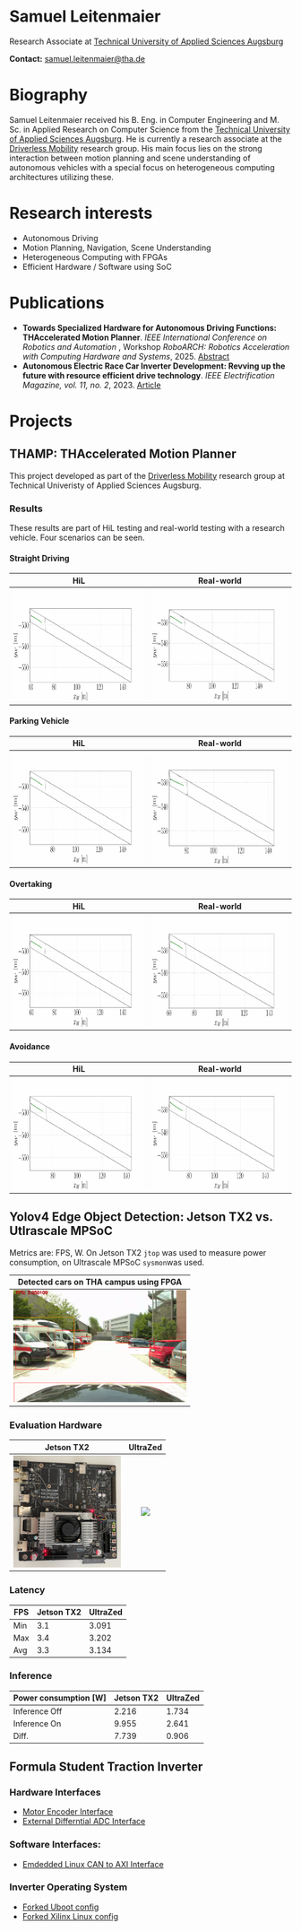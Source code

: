 # Samuel Leitenmaier
Research Associate at [Technical University of Applied Sciences Augsburg](https://www.tha.de/)

**Contact:** samuel.leitenmaier@tha.de

# Biography

Samuel Leitenmaier received his B. Eng. in Computer Engineering and M. Sc. in Applied Research on Computer Science from the  [Technical University of Applied Sciences Augsburg](https://www.tha.de/).
He is currently a research associate at the [Driverless Mobility](https://github.com/DriverlessMobility) research group. His main focus lies on the strong interaction between motion planning and
scene understanding of autonomous vehicles with a special focus on heterogeneous computing architectures utilizing these.

# Research interests
- Autonomous Driving
- Motion Planning, Navigation, Scene Understanding
- Heterogeneous Computing with FPGAs
- Efficient Hardware / Software using SoC

# Publications

- **Towards Specialized Hardware for Autonomous Driving Functions: THAccelerated Motion Planner**. *IEEE International Conference on Robotics and Automation* , Workshop *RoboARCH: Robotics Acceleration with Computing Hardware and Systems*, 2025. [Abstract](https://drive.google.com/file/d/1I2Ff6ddKC1gLyRi1xga5TXx0z62XjFFI/view)
- **Autonomous Electric Race Car Inverter Development: Revving up the future with resource efficient drive technology**. *IEEE Electrification Magazine, vol. 11, no. 2*, 2023. [Article](https://ieeexplore.ieee.org/abstract/document/10143767)

# Projects
## THAMP: THAccelerated Motion Planner

This project developed as part of the [Driverless Mobility](https://github.com/DriverlessMobility) research group at Technical Univeristy of Applied Sciences Augsburg.

### Results

These results are part of HiL testing and real-world testing with a research vehicle. Four scenarios can be seen.

#### Straight Driving

| HiL | Real-world |
|:-----------------------------------------:|:-----------------------------------------:|
| <img src="imgs/thamp/animation_sim_straight.gif" height="200"/> | <img src="imgs/thamp/animation_real_straight.gif" height="200"/> |

#### Parking Vehicle

| HiL | Real-world |
|:-----------------------------------------:|:-----------------------------------------:|
| <img src="imgs/thamp/animation_sim_park.gif" height="200"/> | <img src="imgs/thamp/animation_real_park.gif" height="200"/> |

#### Overtaking

| HiL | Real-world |
|:-----------------------------------------:|:-----------------------------------------:|
| <img src="imgs/thamp/animation_sim_overtake.gif" height="200"/> | <img src="imgs/thamp/animation_real_overtake.gif" height="200"/> |

#### Avoidance

| HiL | Real-world |
|:-----------------------------------------:|:-----------------------------------------:|
| <img src="imgs/thamp/animation_sim_avoid.gif" height="200"/> | <img src="imgs/thamp/animation_real_avoid.gif" height="200"/> |

## Yolov4 Edge Object Detection: Jetson TX2 vs. Utlrascale MPSoC

Metrics are: FPS, W. On Jetson TX2 `jtop` was used to measure power consumption, on Ultrascale MPSoC `sysmon`was used.

| Detected cars on THA campus using FPGA|
|:-----------------------------------------:|
| <img src="imgs/yoloresult.png" height="200"/> |

### Evaluation Hardware

| Jetson TX2 | UltraZed |
|:-----------------------------------------:|:-----------------------------------------:|
| <img src="imgs/jetsontx.jpg" height="200"/> | <img src="imgs/ultrazed.jpg" height="200"/> |


### Latency

| FPS    | Jetson TX2 | UltraZed
| -------- | ------- | -------
| Min  | 3.1 | 3.091
| Max | 3.4 | 3.202
| Avg    | 3.3 | 3.134

### Inference

| Power consumption [W]    | Jetson TX2 | UltraZed
| -------- | ------- | -------
| Inference Off  | 2.216 | 1.734
| Inference On | 9.955 | 2.641 
| Diff.    | 7.739 | 0.906 


## Formula Student Traction Inverter

### Hardware Interfaces
- [Motor Encoder Interface](https://github.com/samlei-research/endat_interface)
- [External Differntial ADC Interface](https://github.com/samlei-research/inverter_adc_interface)

### Software Interfaces:
- [Emdedded Linux CAN to AXI Interface](https://github.com/samlei-research/automatic_can_axi_mapper)

### Inverter Operating System 
- [Forked Uboot config](https://github.com/samlei-research/xlnx_uboot_custom)
- [Forked Xilinx Linux config](https://github.com/samlei-research/xilinx-linux_custom)

<!---
samlei-research/samlei-research is a ✨ special ✨ repository because its `README.md` (this file) appears on your GitHub profile.
You can click the Preview link to take a look at your changes.
--->
